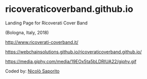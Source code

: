 # ricoveraticoverband.github.io
Landing Page for Ricoverati Cover Band 

(Bologna, Italy, 2018)

http://www.ricoverati-coverband.it/

https://webchainsolutions.github.io/ricoveraticoverband.github.io/


https://media.giphy.com/media/19EOx5ta5bLDRIUA22/giphy.gif

Coded by: <a href="https://github.com/JonnyBanana">Nicolò Saporito</a>
